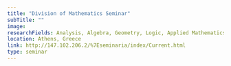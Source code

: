 ```yaml
---
title: "Division of Mathematics Seminar"
subTitle: ""
image:
researchFields: Analysis, Algebra, Geometry, Logic, Applied Mathematics
location: Athens, Greece
link: http://147.102.206.2/%7Eseminaria/index/Current.html
type: seminar
---
```

